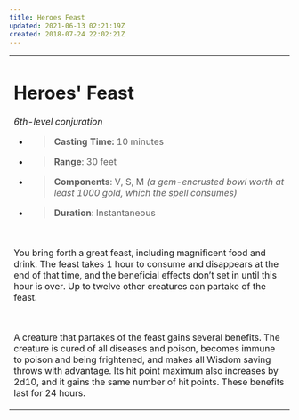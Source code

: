 ```yaml
---
title: Heroes Feast
updated: 2021-06-13 02:21:19Z
created: 2018-07-24 22:02:21Z
---
```


<table><tbody><tr class="odd"><td><h1 id="heroes-feast"><strong>Heroes' Feast</strong></h1><p><em>6th-level conjuration</em></p><ul><li><blockquote><p><strong>Casting Time:</strong> 10 minutes</p></blockquote></li><li><blockquote><p><strong>Range</strong>: 30 feet</p></blockquote></li><li><blockquote><p><strong>Components</strong>: V, S, M <em>(a gem-encrusted bowl worth at least 1000 gold, which the spell consumes)</em></p></blockquote></li><li><blockquote><p><strong>Duration</strong>: Instantaneous</p></blockquote></li></ul><p> </p><p>You bring forth a great feast, including magnificent food and drink. The feast takes 1 hour to consume and disappears at the end of that time, and the beneficial effects don’t set in until this hour is over. Up to twelve other creatures can partake of the feast.</p><p> </p><p>A creature that partakes of the feast gains several benefits. The creature is cured of all diseases and poison, becomes immune to poison and being frightened, and makes all Wisdom saving throws with advantage. Its hit point maximum also increases by 2d10, and it gains the same number of hit points. These benefits last for 24 hours.</p></td></tr></tbody></table>